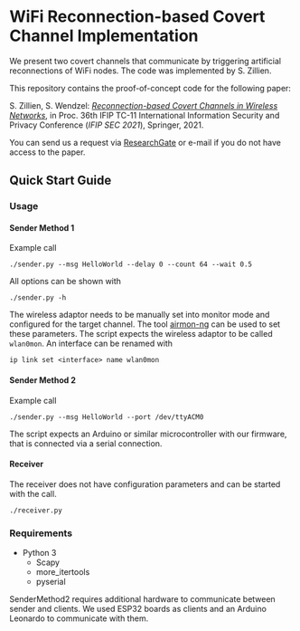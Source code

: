 # WiFi Reconnection-based Covert Channel Implementation

We present two covert channels that communicate by triggering artificial reconnections of WiFi nodes. The code was implemented by S. Zillien.

This repository contains the proof-of-concept code for the following paper:

S. Zillien, S. Wendzel: *[Reconnection-based Covert Channels in Wireless Networks](https://link.springer.com/chapter/10.1007/978-3-030-78120-0_8)*, in Proc. 36th IFIP TC-11 International Information Security and Privacy Conference (*IFIP SEC 2021*), Springer, 2021.

You can send us a request via [ResearchGate](https://www.researchgate.net/publication/350877087_Reconnection-based_Covert_Channels_in_Wireless_Networks) or e-mail if you do not have access to the paper.


## Quick Start Guide

### Usage

#### Sender Method 1

Example call
``` 
./sender.py --msg HelloWorld --delay 0 --count 64 --wait 0.5 
```

All options can be shown with 
``` 
./sender.py -h
```

The wireless adaptor needs to be manually set into monitor mode and configured for the target channel.
The tool [airmon-ng](https://www.aircrack-ng.org/doku.php?id=airmon-ng) can be used to set these parameters.
The script expects the wireless adaptor to be called `wlan0mon`. An interface can be renamed with
```
ip link set <interface> name wlan0mon
```

#### Sender Method 2
Example call
``` 
./sender.py --msg HelloWorld --port /dev/ttyACM0 
```

The script expects an Arduino or similar microcontroller with our firmware, that is connected via a serial connection.

#### Receiver
The receiver does not have configuration parameters and can be started with the call.
``` 
./receiver.py
```

### Requirements
- Python 3
    - Scapy
    - more_itertools
    - pyserial

SenderMethod2 requires additional hardware to communicate between sender and clients. We used ESP32 boards as clients and an Arduino Leonardo to communicate with them.
